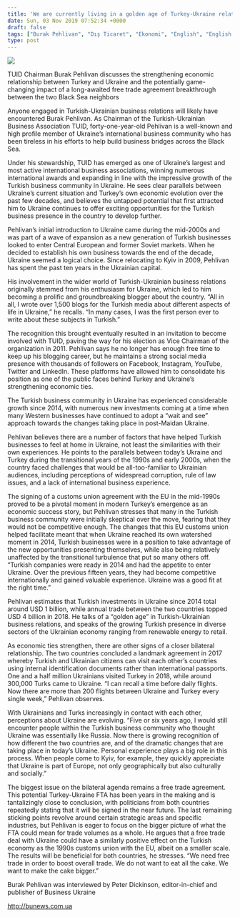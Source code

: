 ```yaml
---
title: 'We are currently living in a golden age of Turkey-Ukraine relations'
date: Sun, 03 Nov 2019 07:52:34 +0000
draft: false
tags: ["Burak Pehlivan", "Dış Ticaret", "Ekonomi", "English", "English Articles", "interview", "Peter Dickinson", "TUİD (Türk Ukrayna İşadamları Derneği)", "turkey", "Turkish Ukrainian Free Trade Agreement", "ukraine", "Ukrayna", "Ukrayna Dış İlişkileri", "Ukrayna Türk Toplumu", "Uluslarası İlişkiler"]
type: post
---
```


![](https://burakpehlivan.org/wp-content/uploads/2019/11/BURAK_PORTRAIT_5870679435afe4bcf12bc4b2a9297939.jpg)

TUID Chairman Burak Pehlivan discusses the strengthening economic relationship between Turkey and Ukraine and the potentially game-changing impact of a long-awaited free trade agreement breakthrough between the two Black Sea neighbors

Anyone engaged in Turkish-Ukrainian business relations will likely have encountered Burak Pehlivan. As Chairman of the Turkish-Ukrainian Business Association TUID, forty-one-year-old Pehlivan is a well-known and high profile member of Ukraine’s international business community who has been tireless in his efforts to help build business bridges across the Black Sea.

Under his stewardship, TUID has emerged as one of Ukraine’s largest and most active international business associations, winning numerous international awards and expanding in line with the impressive growth of the Turkish business community in Ukraine. He sees clear parallels between Ukraine’s current situation and Turkey’s own economic evolution over the past few decades, and believes the untapped potential that first attracted him to Ukraine continues to offer exciting opportunities for the Turkish business presence in the country to develop further.

Pehlivan’s initial introduction to Ukraine came during the mid-2000s and was part of a wave of expansion as a new generation of Turkish businesses looked to enter Central European and former Soviet markets. When he decided to establish his own business towards the end of the decade, Ukraine seemed a logical choice. Since relocating to Kyiv in 2009, Pehlivan has spent the past ten years in the Ukrainian capital.

His involvement in the wider world of Turkish-Ukrainian business relations originally stemmed from his enthusiasm for Ukraine, which led to him becoming a prolific and groundbreaking blogger about the country. “All in all, I wrote over 1,500 blogs for the Turkish media about different aspects of life in Ukraine,” he recalls. “In many cases, I was the first person ever to write about these subjects in Turkish.”

The recognition this brought eventually resulted in an invitation to become involved with TUID, paving the way for his election as Vice Chairman of the organization in 2011. Pehlivan says he no longer has enough free time to keep up his blogging career, but he maintains a strong social media presence with thousands of followers on Facebook, Instagram, YouTube, Twitter and LinkedIn. These platforms have allowed him to consolidate his position as one of the public faces behind Turkey and Ukraine’s strengthening economic ties.

The Turkish business community in Ukraine has experienced considerable growth since 2014, with numerous new investments coming at a time when many Western businesses have continued to adopt a “wait and see” approach towards the changes taking place in post-Maidan Ukraine.

Pehlivan believes there are a number of factors that have helped Turkish businesses to feel at home in Ukraine, not least the similarities with their own experiences. He points to the parallels between today’s Ukraine and Turkey during the transitional years of the 1990s and early 2000s, when the country faced challenges that would be all-too-familiar to Ukrainian audiences, including perceptions of widespread corruption, rule of law issues, and a lack of international business experience.

The signing of a customs union agreement with the EU in the mid-1990s proved to be a pivotal moment in modern Turkey’s emergence as an economic success story, but Pehlivan stresses that many in the Turkish business community were initially skeptical over the move, fearing that they would not be competitive enough. The changes that this EU customs union helped facilitate meant that when Ukraine reached its own watershed moment in 2014, Turkish businesses were in a position to take advantage of the new opportunities presenting themselves, while also being relatively unaffected by the transitional turbulence that put so many others off. “Turkish companies were ready in 2014 and had the appetite to enter Ukraine. Over the previous fifteen years, they had become competitive internationally and gained valuable experience. Ukraine was a good fit at the right time.”

Pehlivan estimates that Turkish investments in Ukraine since 2014 total around USD 1 billion, while annual trade between the two countries topped USD 4 billion in 2018. He talks of a “golden age” in Turkish-Ukrainian business relations, and speaks of the growing Turkish presence in diverse sectors of the Ukrainian economy ranging from renewable energy to retail.

As economic ties strengthen, there are other signs of a closer bilateral relationship. The two countries concluded a landmark agreement in 2017 whereby Turkish and Ukrainian citizens can visit each other’s countries using internal identification documents rather than international passports. One and a half million Ukrainians visited Turkey in 2018, while around 300,000 Turks came to Ukraine. “I can recall a time before daily flights. Now there are more than 200 flights between Ukraine and Turkey every single week,” Pehlivan observes.

With Ukrainians and Turks increasingly in contact with each other, perceptions about Ukraine are evolving. “Five or six years ago, I would still encounter people within the Turkish business community who thought Ukraine was essentially like Russia. Now there is growing recognition of how different the two countries are, and of the dramatic changes that are taking place in today’s Ukraine. Personal experience plays a big role in this process. When people come to Kyiv, for example, they quickly appreciate that Ukraine is part of Europe, not only geographically but also culturally and socially.”

The biggest issue on the bilateral agenda remains a free trade agreement. This potential Turkey-Ukraine FTA has been years in the making and is tantalizingly close to conclusion, with politicians from both countries repeatedly stating that it will be signed in the near future. The last remaining sticking points revolve around certain strategic areas and specific industries, but Pehlivan is eager to focus on the bigger picture of what the FTA could mean for trade volumes as a whole. He argues that a free trade deal with Ukraine could have a similarly positive effect on the Turkish economy as the 1990s customs union with the EU, albeit on a smaller scale. The results will be beneficial for both countries, he stresses. “We need free trade in order to boost overall trade. We do not want to eat all the cake. We want to make the cake bigger.”

Burak Pehlivan was interviewed by Peter Dickinson, editor-in-chief and publisher of Business Ukraine

http://bunews.com.ua